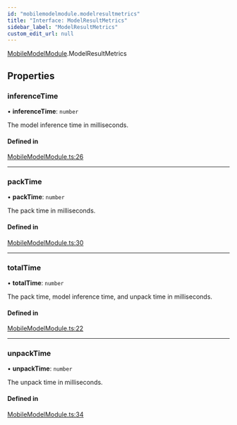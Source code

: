 ```yaml
---
id: "mobilemodelmodule.modelresultmetrics"
title: "Interface: ModelResultMetrics"
sidebar_label: "ModelResultMetrics"
custom_edit_url: null
---
```


[MobileModelModule](../modules/mobilemodelmodule.md).ModelResultMetrics

## Properties

### inferenceTime

• **inferenceTime**: `number`

The model inference time in milliseconds.

#### Defined in

[MobileModelModule.ts:26](https://github.com/pytorch/live/blob/b7d7bd8/react-native-pytorch-core/src/MobileModelModule.ts#L26)

___

### packTime

• **packTime**: `number`

The pack time in milliseconds.

#### Defined in

[MobileModelModule.ts:30](https://github.com/pytorch/live/blob/b7d7bd8/react-native-pytorch-core/src/MobileModelModule.ts#L30)

___

### totalTime

• **totalTime**: `number`

The pack time, model inference time, and unpack time in milliseconds.

#### Defined in

[MobileModelModule.ts:22](https://github.com/pytorch/live/blob/b7d7bd8/react-native-pytorch-core/src/MobileModelModule.ts#L22)

___

### unpackTime

• **unpackTime**: `number`

The unpack time in milliseconds.

#### Defined in

[MobileModelModule.ts:34](https://github.com/pytorch/live/blob/b7d7bd8/react-native-pytorch-core/src/MobileModelModule.ts#L34)
